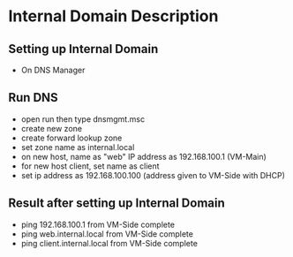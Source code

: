 # Internal Domain Description

## Setting up Internal Domain
- On DNS Manager 

## Run DNS
- open run then type dnsmgmt.msc
- create new zone 
- create forward lookup zone
- set zone name as internal.local
- on new host, name as "web" IP address as 192.168.100.1 (VM-Main)
- for new host client, set name as client
- set ip address as 192.168.100.100 (address given to VM-Side with DHCP)

## Result after setting up Internal Domain 
- ping 192.168.100.1 from VM-Side complete
- ping web.internal.local from VM-Side complete
- ping client.internal.local from VM-Side complete